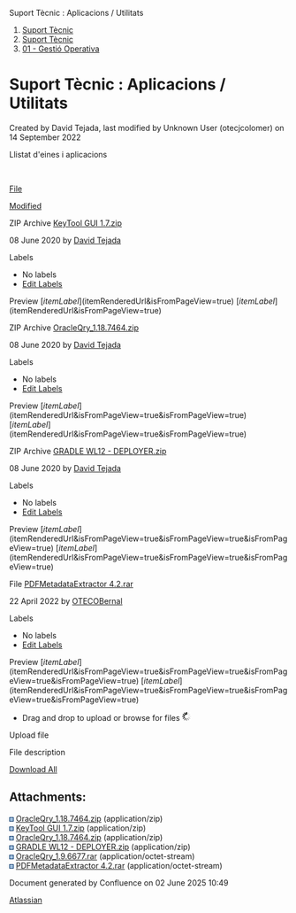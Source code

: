 Suport Tècnic : Aplicacions / Utilitats  

1.  [Suport Tècnic](index.html)
2.  [Suport Tècnic](13893782.html)
3.  [01 - Gestió Operativa](26313391.html)

Suport Tècnic : Aplicacions / Utilitats
=======================================

Created by David Tejada, last modified by Unknown User (otecjcolomer) on 14 September 2022

Llistat d'eines i aplicacions

  

 

[File](/pages/viewpage.action?pageId=41517088&sortBy=name&sortOrder=ascending)

[Modified](/pages/viewpage.action?pageId=41517088&sortBy=date&sortOrder=descending)

ZIP Archive [KeyTool GUI 1.7.zip](/download/attachments/41517088/KeyTool%20GUI%201.7.zip?api=v2 "Download")

08 June 2020 by [David Tejada](    /display/~dtejada
)

Labels

*   No labels
*   [Edit Labels](# "Edit Labels")

Preview [$itemLabel]($itemRenderedUrl&isFromPageView=true) [$itemLabel]($itemRenderedUrl&isFromPageView=true)

ZIP Archive [OracleQry\_1.18.7464.zip](/download/attachments/41517088/OracleQry_1.18.7464.zip?api=v2 "Download")

08 June 2020 by [David Tejada](    /display/~dtejada
)

Labels

*   No labels
*   [Edit Labels](# "Edit Labels")

Preview [$itemLabel]($itemRenderedUrl&isFromPageView=true&isFromPageView=true) [$itemLabel]($itemRenderedUrl&isFromPageView=true&isFromPageView=true)

ZIP Archive [GRADLE WL12 - DEPLOYER.zip](/download/attachments/41517088/GRADLE%20WL12%20-%20DEPLOYER.zip?api=v2 "Download")

08 June 2020 by [David Tejada](    /display/~dtejada
)

Labels

*   No labels
*   [Edit Labels](# "Edit Labels")

Preview [$itemLabel]($itemRenderedUrl&isFromPageView=true&isFromPageView=true&isFromPageView=true) [$itemLabel]($itemRenderedUrl&isFromPageView=true&isFromPageView=true&isFromPageView=true)

File [PDFMetadataExtractor 4.2.rar](/download/attachments/41517088/PDFMetadataExtractor%204.2.rar?api=v2 "Download")

22 April 2022 by [OTECOBernal](    /display/~OTECOBernal
)

Labels

*   No labels
*   [Edit Labels](# "Edit Labels")

Preview [$itemLabel]($itemRenderedUrl&isFromPageView=true&isFromPageView=true&isFromPageView=true&isFromPageView=true) [$itemLabel]($itemRenderedUrl&isFromPageView=true&isFromPageView=true&isFromPageView=true&isFromPageView=true)

*   Drag and drop to upload or browse for files ![](images/icons/wait.gif)

Upload file 

File description  

[Download All](/pages/downloadallattachments.action?pageId=41517088 "Download all the latest versions of attachments on this page as single zip file.")

Attachments:
------------

![](images/icons/bullet_blue.gif) [OracleQry\_1.18.7464.zip](attachments/41517088/41517090.zip) (application/zip)  
![](images/icons/bullet_blue.gif) [KeyTool GUI 1.7.zip](attachments/41517088/41517091.zip) (application/zip)  
![](images/icons/bullet_blue.gif) [OracleQry\_1.18.7464.zip](attachments/41517088/41517092.zip) (application/zip)  
![](images/icons/bullet_blue.gif) [GRADLE WL12 - DEPLOYER.zip](attachments/41517088/41517094.zip) (application/zip)  
![](images/icons/bullet_blue.gif) [OracleQry\_1.9.6677.rar](attachments/41517088/64981084.rar) (application/octet-stream)  
![](images/icons/bullet_blue.gif) [PDFMetadataExtractor 4.2.rar](attachments/41517088/64981085.rar) (application/octet-stream)  

Document generated by Confluence on 02 June 2025 10:49

[Atlassian](http://www.atlassian.com/)